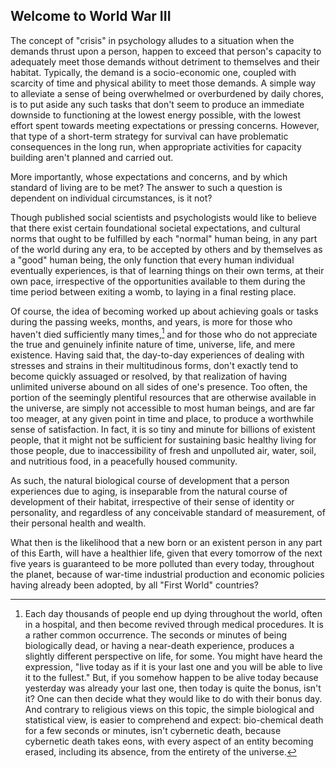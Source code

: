 ## Welcome to World War III

The concept of "crisis" in psychology alludes to a situation when the demands thrust upon a person, happen to exceed that person's capacity to adequately meet those demands without detriment to themselves and their habitat. Typically, the demand is a socio-economic one, coupled with scarcity of time and physical ability to meet those demands. A simple way to alleviate a sense of being overwhelmed or overburdened by daily chores, is to put aside any such tasks that don't seem to produce an immediate downside to functioning at the lowest energy possible, with the lowest effort spent towards meeting expectations or pressing concerns. However, that type of a short-term strategy for survival can have problematic consequences in the long run, when appropriate activities for capacity building aren't planned and carried out. 

More importantly, whose expectations and concerns, and by which standard of living are to be met? The answer to such a question is dependent on individual circumstances, is it not? 

Though published social scientists and psychologists would like to believe that there exist certain foundational societal expectations, and cultural norms that ought to be fulfilled by each "normal" human being, in any part of the world during any era, to be accepted by others and by themselves as a "good" human being, the only function that every human individual eventually experiences, is that of learning things on their own terms, at their own pace, irrespective of the opportunities available to them during the time period between exiting a womb, to laying in a final resting place. 

Of course, the idea of becoming worked up about achieving goals or tasks during the passing weeks, months, and years, is more for those who haven't died sufficiently many times,[^1] and for those who do not appreciate the true and genuinely infinite nature of time, universe, life, and mere existence. Having said that, the day-to-day experiences of dealing with stresses and strains in their multitudinous forms, don't exactly tend to become quickly assuaged or resolved, by that realization of having unlimited universe abound on all sides of one's presence. Too often, the portion of the seemingly plentiful resources that are otherwise available in the universe, are simply not accessible to most human beings, and are far too meager, at any given point in time and place, to produce a worthwhile sense of satisfaction. In fact, it is so tiny and minute for billions of existent people, that it might not be sufficient for sustaining basic healthy living for those people, due to inaccessibility of fresh and unpolluted air, water, soil, and nutritious food, in a peacefully housed community. 

As such, the natural biological course of development that a person experiences due to aging, is inseparable from the natural course of development of their habitat, irrespective of their sense of identity or personality, and regardless of any conceivable standard of measurement, of their personal health and wealth. 

What then is the likelihood that a new born or an existent person in any part of this Earth, will have a healthier life, given that every tomorrow of the next five years is guaranteed to be more polluted than every today, throughout the planet, because of war-time industrial production and economic policies having already been adopted, by all "First World" countries? 

[^1]: Each day thousands of people end up dying throughout the world, often in a hospital, and then become revived through medical procedures. It is a rather common occurrence. The seconds or minutes of being biologically dead, or having a near-death experience, produces a slightly different perspective on life, for some. You might have heard the expression, "live today as if it is your last one and you will be able to live it to the fullest." But, if you somehow happen to be alive today because yesterday was already your last one, then today is quite the bonus, isn't it? One can then decide what they would like to do with their bonus day. And contrary to religious views on this topic, the simple biological and statistical view, is easier to comprehend and expect: bio-chemical death for a few seconds or minutes, isn't cybernetic death, because cybernetic death takes eons, with every aspect of an entity becoming erased, including its absence, from the entirety of the universe. 